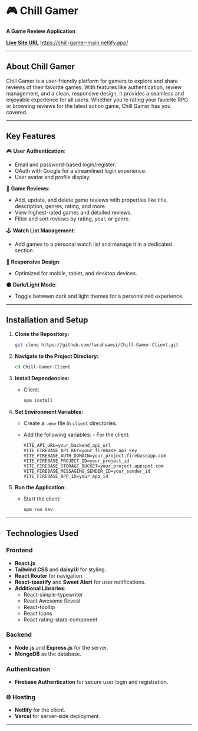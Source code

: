 # 🎮 **Chill Gamer**

**A Game Review Application**

[**Live Site URL**](https://chill-gamer-main.netlify.app/) https://chill-gamer-main.netlify.app/

---

## **About Chill Gamer**

Chill Gamer is a user-friendly platform for gamers to explore and share reviews of their favorite games. With features like authentication, review management, and a clean, responsive design, it provides a seamless and enjoyable experience for all users. Whether you’re rating your favorite RPG or browsing reviews for the latest action game, Chill Gamer has you covered.

---

## **Key Features**

🎮 **User Authentication**:

- Email and password-based login/register.
- OAuth with Google for a streamlined login experience.
- User avatar and profile display.

🌟 **Game Reviews**:

- Add, update, and delete game reviews with properties like title, description, genres, rating, and more.
- View highest-rated games and detailed reviews.
- Filter and sort reviews by rating, year, or genre.

🕹️ **Watch List Management**:

- Add games to a personal watch list and manage it in a dedicated section.

📱 **Responsive Design**:

- Optimized for mobile, tablet, and desktop devices.

🌑 **Dark/Light Mode**:

- Toggle between dark and light themes for a personalized experience.

---

## Installation and Setup

1.  **Clone the Repository:**

    ```bash
    git clone https://github.com/farahsamsi/Chill-Gamer-Client.git
    ```

2.  **Navigate to the Project Directory:**

    ```bash
    cd Chill-Gamer-Client
    ```

3.  **Install Dependencies:**

    - Client:
      ```bash
      npm install
      ```

4.  **Set Environment Variables:**

    - Create a `.env` file in `client` directories.
    - Add the following variables: - For the client:

      ```env
      VITE_API_URL=your_backend_api_url
      VITE_FIREBASE_API_KEY=your_firebase_api_key
      VITE_FIREBASE_AUTH_DOMAIN=your_project.firebaseapp.com
      VITE_FIREBASE_PROJECT_ID=your_project_id
      VITE_FIREBASE_STORAGE_BUCKET=your_project.appspot.com
      VITE_FIREBASE_MESSAGING_SENDER_ID=your_sender_id
      VITE_FIREBASE_APP_ID=your_app_id
      ```

5.  **Run the Application:**

    - Start the client:
      ```bash
      npm run dev
      ```

---

## **Technologies Used**

### **Frontend**

- **React.js**
- **Tailwind CSS** and **daisyUI** for styling.
- **React Router** for navigation.
- **React-toastify** and **Sweet Alert** for user notifications.
- **Additional Libraries**:
  - React-simple-typewriter
  - React Awesome Reveal
  - React-tooltip
  - React Icons
  - React rating-stars-component

### **Backend**

- **Node.js** and **Express.js** for the server.
- **MongoDB** as the database.

### **Authentication**

- **Firebase Authentication** for secure user login and registration.

### 🌐 **Hosting**

- **Netlify** for the client.
- **Vercel** for server-side deployment.

---
